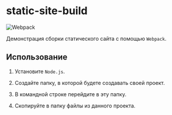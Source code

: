 # static-site-build

![Webpack](https://raw.githubusercontent.com/Harrix/static-site-webpack-habr/master/img/featured-image.png)

Демонстрация сборки статического сайта с помощью `Webpack`.


## Использование

1. Установите `Node.js`.

2. Создайте папку, в которой будете создавать своей проект.

3. В командной строке перейдите в эту папку.

4. Скопируйте в папку файлы из данного проекта.